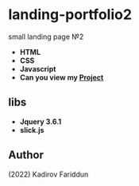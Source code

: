 # landing-portfolio2
small landing page №2
- **HTML**
- **CSS**
- **Javascript** 
- **Can you view my [Project](https://kadirov-fariddun.github.io/landing-portfolio2/)**
## libs
- **Jquery 3.6.1**
- **slick.js**
## Author
(2022) Kadirov Fariddun
